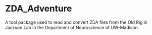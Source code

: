 # ZDA_Adventure
A tool package used to read and convert ZDA files from the Old Rig in Jackson Lab in the Department of Neuroscience of UW-Madison.
